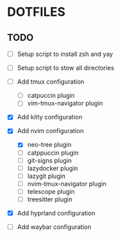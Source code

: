 # DOTFILES

## TODO
- [ ] Setup script to install zsh and yay  
- [ ] Setup script to stow all directories  
- [ ] Add tmux configuration
  - [ ] catpuccin plugin
  - [ ] vim-tmux-navigator plugin
- [X] Add kitty configuration  
- [X] Add nvim configuration
  - [X] neo-tree plugin 
  - [ ] catppuccin plugin
  - [ ] git-signs plugin
  - [ ] lazydocker plugin
  - [ ] lazygit plugin
  - [ ] nvim-tmux-navigator plugin
  - [ ] telescope plugin
  - [ ] treesitter plugin
- [X] Add hyprland configuration  
- [ ] Add waybar configuration  

